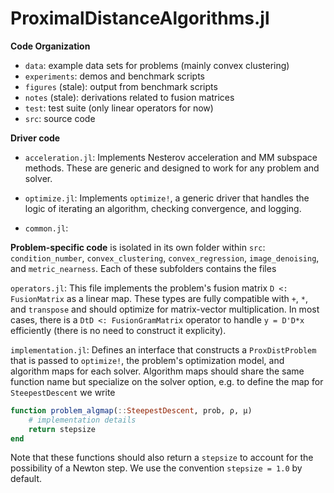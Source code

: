 # ProximalDistanceAlgorithms.jl

**Code Organization**

* `data`: example data sets for problems (mainly convex clustering)
* `experiments`: demos and benchmark scripts
* `figures` (stale): output from benchmark scripts
* `notes` (stale): derivations related to fusion matrices
* `test`: test suite (only linear operators for now)
* `src`: source code

**Driver code**

- `acceleration.jl`: Implements Nesterov acceleration and MM subspace methods. These are generic and designed to work for any problem and solver.

- `optimize.jl`: Implements `optimize!`, a generic driver that handles the logic of iterating an algorithm, checking convergence, and logging.

- `common.jl`: 

**Problem-specific code** is isolated in its own folder within `src`: `condition_number`, `convex_clustering`, `convex_regression`, `image_denoising`, and `metric_nearness`.
Each of these subfolders contains the files

`operators.jl`: This file implements the problem's fusion matrix `D <: FusionMatrix` as a linear map.
These types are fully compatible with `+`, `*`, and `transpose` and should optimize for matrix-vector multiplication.
In most cases, there is a `DtD <: FusionGramMatrix` operator to handle `y = D'D*x` efficiently (there is no need to construct it explicity).

`implementation.jl`: Defines an interface that constructs a `ProxDistProblem` that is passed to `optimize!`, the problem's optimization model, and algorithm maps for each solver. Algorithm maps should share the same function name but specialize on the solver option, e.g. to define the map for `SteepestDescent` we write

```julia
function problem_algmap(::SteepestDescent, prob, ρ, μ)
    # implementation details
    return stepsize
end
```

Note that these functions should also return a `stepsize` to account for the possibility of a Newton step.
We use the convention `stepsize = 1.0` by default.